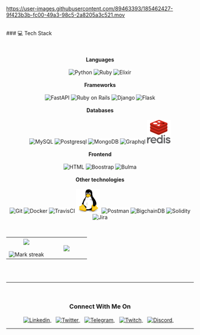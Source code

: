 
https://user-images.githubusercontent.com/89463393/185462427-9f423b3b-fc00-49a3-98c5-2a8205a3c521.mov

<br>
### 💻 Tech Stack
<br>
<p align="center">
  <br>
  <br>
  <b>Languages</b>
  <br>
  <br>
  <img src="https://cdn.jsdelivr.net/gh/devicons/devicon/icons/python/python-original.svg" title="Python" style="height: 4rem"/>
  <img src="https://cdn.jsdelivr.net/gh/devicons/devicon/icons/ruby/ruby-original-wordmark.svg" title="Ruby" style="height: 4rem; background-color:white"/>
  <img src="https://cdn.jsdelivr.net/gh/devicons/devicon/icons/elixir/elixir-original.svg" title="Elixir" style="height: 4rem; background-color:white"/>
  <br>
  <br>
  <b>Frameworks</b>
  <br>
  <br>
  <img src="https://cdn.jsdelivr.net/gh/devicons/devicon/icons/fastapi/fastapi-original.svg" title="FastAPI" style="height: 4rem"/>
  <img src="https://upload.wikimedia.org/wikipedia/commons/6/62/Ruby_On_Rails_Logo.svg" title="Ruby on Rails" style="height: 4rem"/>
  <img src="https://cdn.worldvectorlogo.com/logos/django.svg" title="Django" style="height: 4rem; background-color:white"/>
  <img src="https://cdn.jsdelivr.net/gh/devicons/devicon/icons/flask/flask-original.svg" title="Flask" style="height: 4rem; bg-color:white"/>
  <br>
  <br>
  <b>Databases</b>
  <br>
  <br>
  <img src="https://cdn.jsdelivr.net/gh/devicons/devicon/icons/mysql/mysql-original-wordmark.svg" title="MySQL" style="height: 4rem"/>
  <img src="https://cdn.jsdelivr.net/gh/devicons/devicon/icons/postgresql/postgresql-original-wordmark.svg" title="Postgresql" style="height: 4rem"/>
  <img src="https://cdn.jsdelivr.net/gh/devicons/devicon/icons/mongodb/mongodb-original-wordmark.svg" title="MongoDB" style="height: 4rem; background-color:white"/>
  <img src="https://www.vectorlogo.zone/logos/graphql/graphql-icon.svg" title="Graphql" style="height: 4rem; background-color:white"/>
  <img src="https://raw.githubusercontent.com/devicons/devicon/master/icons/redis/redis-original-wordmark.svg" title="Redis" style="height: 4rem; background-color:white"/>
  <br>
  <br>
  <b>Frontend</b>
  <br>
  <br>
  <img src="https://cdn.jsdelivr.net/gh/devicons/devicon/icons/html5/html5-original-wordmark.svg" title="HTML" style="height: 4rem"/>
  <img src="https://cdn.jsdelivr.net/gh/devicons/devicon/icons/bootstrap/bootstrap-plain-wordmark.svg" title="Boostrap" style="height: 4rem"/>
  <img src="https://raw.githubusercontent.com/gilbarbara/logos/804dc257b59e144eaca5bc6ffd16949752c6f789/logos/bulma.svg" title="Bulma" style="height: 4rem; background-color:white"/>
  <br>
  <br>
  <b>Other technologies</b>
  <br>
  <br>
  <img src="https://cdn.jsdelivr.net/gh/devicons/devicon/icons/git/git-plain.svg" title="Git" style="height: 4rem"/>
  <img src="https://cdn.jsdelivr.net/gh/devicons/devicon/icons/docker/docker-original-wordmark.svg" title="Docker" style="height: 4rem"/>
  <img src="https://www.vectorlogo.zone/logos/travis-ci/travis-ci-icon.svg" title="TravisCI" style="height: 4rem; background-color:white"/>
  <img src="https://raw.githubusercontent.com/devicons/devicon/master/icons/linux/linux-original.svg" title="Ubuntu" style="height: 4rem; background-color:white"/>
  <img src="https://www.vectorlogo.zone/logos/getpostman/getpostman-icon.svg" title="Postman" style="height: 4rem; background-color:white"/>
  <img src="https://cdn.icon-icons.com/icons2/2699/PNG/512/bigchaindb_logo_icon_167810.png" title="BigchainDB" style="height: 4rem; background-color:white"/>
  <img src="https://cdn.icon-icons.com/icons2/2107/PNG/128/file_type_solidity_icon_130156.png" title="Solidity" style="height: 4rem; background-color:white"/>
  <img src="https://user-images.githubusercontent.com/89463393/185341729-4a78876f-8fa0-4553-8494-522c470c6f0e.png" title="Jira" style="height: 4rem; background-color:white"/>
</p>
<br>

<table border="0" align="center">
  <tr border="0">
    <td width="50%" align="center">
       <img  align="center" src="https://github-readme-stats.vercel.app/api?username=SergiuLupaiescu&theme=tokyonight&show_icons=true&count_private=true" />
      <br></br>
      <img  title="🔥 Get streak stats for your profile at git.io/streak-stats" alt="Mark streak" src="https://github-readme-streak-stats.herokuapp.com/?user=SergiuLupaiescu&theme=dark&hide_border=true" />
    </td>
    <td width="50%" align="center">
      <img  align="center" src="https://github-readme-stats.vercel.app/api/top-langs/?username=SergiuLupaiescu&hide=javascript,css,scss,html&theme=tokyonight&count_private=true" />
    </td>
  </tr>
</table>
<br>

<br>
 <hr>
 <br>

  <div align="center">
  <h3><b>Connect With Me On</b></h3>
  </div>
<p align="center">
<a href="https://www.linkedin.com/in/sergiu-lupaiescu/" target="_blank">
  <img align="center" title="Linkedin" alt="Linkedin" width="24px" src="https://cdn.icon-icons.com/icons2/805/PNG/128/linkedin_icon-icons.com_65929.png" />
</a> &nbsp;&nbsp;
<a href="https://twitter.com/sergiuxg" target="_blank">
  <img align="center" title="Twitter" alt="Twitter" width="26px" src="https://cdn.icon-icons.com/icons2/1211/PNG/128/1491579542-yumminkysocialmedia22_83078.png" />
</a> &nbsp;&nbsp;
<a href="" target="_blank">
  <img align="center" title="Telegram" alt="Telegram" width="26px" src="https://cdn.icon-icons.com/icons2/2699/PNG/512/telegram_logo_icon_168692.png" />
</a> &nbsp;&nbsp;
<a href="" target="_blank">
  <img align="center" title="Twitch" alt="Twitch" width="26px" src="https://cdn.icon-icons.com/icons2/2407/PNG/128/twitch_icon_146123.png" />
</a> &nbsp;&nbsp;
<a href="" target="_blank">
  <img align="center" title="Discord" alt="Discord" width="26px" src="https://cdn.icon-icons.com/icons2/1476/PNG/128/discord_101785.png" />
</a> &nbsp;&nbsp;
<br>

------
